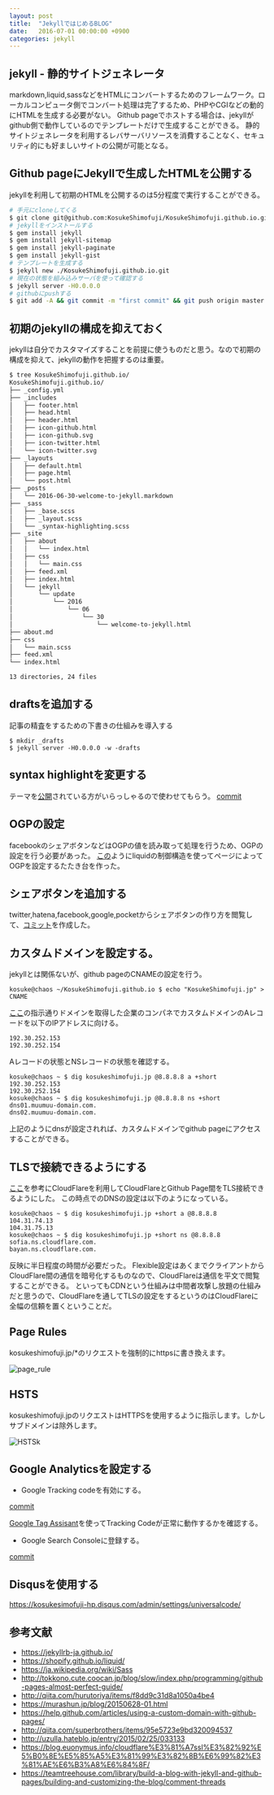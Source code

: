 ```yaml
---
layout: post
title:  "JekyllではじめるBLOG"
date:   2016-07-01 00:00:00 +0900
categories: jekyll 
---
```


## jekyll - 静的サイトジェネレータ

markdown,liquid,sassなどをHTMLにコンバートするためのフレームワーク。ローカルコンピュータ側でコンバート処理は完了するため、PHPやCGIなどの動的にHTMLを生成する必要がない。 Github pageでホストする場合は、jekyllがgithub側で動作しているのでテンプレートだけで生成することができる。
静的サイトジェネレータを利用するレバサーバリソースを消費することなく、セキュリティ的にも好ましいサイトの公開が可能となる。

## Github pageにJekyllで生成したHTMLを公開する

jekyllを利用して初期のHTMLを公開するのは5分程度で実行することができる。

```bash
# 手元にcloneしてくる
$ git clone git@github.com:KosukeShimofuji/KosukeShimofuji.github.io.git
# jekyllをインストールする
$ gem install jekyll
$ gem install jekyll-sitemap
$ gem install jekyll-paginate
$ gem install jekyll-gist
# テンプレートを生成する
$ jekyll new ./KosukeShimofuji.github.io.git
# 現在の状態を組み込みサーバを使って確認する
$ jekyll server -H0.0.0.0
# githubにpushする
$ git add -A && git commit -m "first commit" && git push origin master
```

## 初期のjekyllの構成を抑えておく

jekyllは自分でカスタマイズすることを前提に使うものだと思う。なので初期の構成を抑えて、jekyllの動作を把握するのは重要。

```bash
$ tree KosukeShimofuji.github.io/
KosukeShimofuji.github.io/
├── _config.yml
├── _includes
│   ├── footer.html
│   ├── head.html
│   ├── header.html
│   ├── icon-github.html
│   ├── icon-github.svg
│   ├── icon-twitter.html
│   └── icon-twitter.svg
├── _layouts
│   ├── default.html
│   ├── page.html
│   └── post.html
├── _posts
│   └── 2016-06-30-welcome-to-jekyll.markdown
├── _sass
│   ├── _base.scss
│   ├── _layout.scss
│   └── _syntax-highlighting.scss
├── _site
│   ├── about
│   │   └── index.html
│   ├── css
│   │   └── main.css
│   ├── feed.xml
│   ├── index.html
│   └── jekyll
│       └── update
│           └── 2016
│               └── 06
│                   └── 30
│                       └── welcome-to-jekyll.html
├── about.md
├── css
│   └── main.scss
├── feed.xml
└── index.html

13 directories, 24 files
```

## draftsを追加する

記事の精査をするための下書きの仕組みを導入する

```
$ mkdir _drafts
$ jekyll server -H0.0.0.0 -w -drafts
```

## syntax highlightを変更する 

テーマを[公開](https://github.com/jwarby/jekyll-pygments-themes)されている方がいらっしゃるので使わせてもらう。
[commit](https://github.com/KosukeShimofuji/KosukeShimofuji.github.io/commit/bd84c2ab6bf0fca73a8a695c4d5e4e9ea6431e2a)

## OGPの設定

facebookのシェアボタンなどはOGPの値を読み取って処理を行うため、OGPの設定を行う必要があった。
[この](https://gist.github.com/KosukeShimofuji/33a65a605791d358383f7b7d3faf0099)ようにliquidの制御構造を使ってページによってOGPを設定するたたき台を作った。

## シェアボタンを追加する

twitter,hatena,facebook,google,pocketからシェアボタンの作り方を閲覧して、[コミット](https://github.com/KosukeShimofuji/KosukeShimofuji.github.io/commit/529f3f24d93b8607d15bb6d8470c65fae6ca266a)を作成した。

## カスタムドメインを設定する。

jekyllとは関係ないが、github pageのCNAMEの設定を行う。

```
kosuke@chaos ~/KosukeShimofuji.github.io $ echo "KosukeShimofuji.jp" > CNAME
```

[ここ](https://help.github.com/articles/troubleshooting-custom-domains/#dns-configuration-errors)の指示通りドメインを取得した企業のコンパネでカスタムドメインのAレコードを以下のIPアドレスに向ける。

```
192.30.252.153
192.30.252.154
```

Aレコードの状態とNSレコードの状態を確認する。

```
kosuke@chaos ~ $ dig kosukeshimofuji.jp @8.8.8.8 a +short
192.30.252.153
192.30.252.154
kosuke@chaos ~ $ dig kosukeshimofuji.jp @8.8.8.8 ns +short
dns01.muumuu-domain.com.
dns02.muumuu-domain.com.
```

上記のようにdnsが設定されれば、カスタムドメインでgithub pageにアクセスすることができる。

## TLSで接続できるようにする

[ここ](http://qiita.com/superbrothers/items/95e5723e9bd320094537)を参考にCloudFlareを利用してCloudFlareとGithub Page間をTLS接続できるようにした。 この時点でのDNSの設定は以下のようになっている。

```
kosuke@chaos ~ $ dig kosukeshimofuji.jp +short a @8.8.8.8
104.31.74.13
104.31.75.13
kosuke@chaos ~ $ dig kosukeshimofuji.jp +short ns @8.8.8.8
sofia.ns.cloudflare.com.
bayan.ns.cloudflare.com.
```

反映に半日程度の時間が必要だった。
Flexible設定はあくまでクライアントからCloudFlare間の通信を暗号化するものなので、CloudFlareは通信を平文で閲覧することができる。
といってもCDNという仕組みは中間者攻撃し放題の仕組みだと思うので、CloudFlareを通してTLSの設定をするというのはCloudFlareに全幅の信頼を置くということだ。

## Page Rules

kosukeshimofuji.jp/*のリクエストを強制的にhttpsに書き換えます。

![page_rule]({{site.baseurl}}/images/2016/07/01/page_rule.png)

## HSTS

kosukeshimofuji.jpのリクエストはHTTPSを使用するように指示します。しかしサブドメインは除外します。

![HSTSk]({{site.baseurl}}/images/2016/07/01/HSTS.png)

## Google Analyticsを設定する

 * Google Tracking codeを有効にする。

[commit](https://github.com/KosukeShimofuji/KosukeShimofuji.github.io/commit/7c816507c7262694619b8c23cbec0e8ce177f590)

[Google Tag Assisant](https://get.google.com/tagassistant/?utm_source=google.com&utm_medium=notif_referral&utm_campaign=TRAFFIC_ANALYSIS_RECOMMENDATION)を使ってTracking Codeが正常に動作するかを確認する。

 * Google Search Consoleに登録する。

[commit](https://github.com/KosukeShimofuji/KosukeShimofuji.github.io/commit/41bfa05cf7d294b1d947895dfa48ab3cd8a9b5e0)

## Disqusを使用する

https://kosukesimofuji-hp.disqus.com/admin/settings/universalcode/


## 参考文献

 * https://jekyllrb-ja.github.io/
 * https://shopify.github.io/liquid/
 * https://ja.wikipedia.org/wiki/Sass
 * http://tokkono.cute.coocan.jp/blog/slow/index.php/programming/github-pages-almost-perfect-guide/
 * http://qiita.com/hurutoriya/items/f8dd9c31d8a1050a4be4
 * https://murashun.jp/blog/20150628-01.html
 * https://help.github.com/articles/using-a-custom-domain-with-github-pages/
 * http://qiita.com/superbrothers/items/95e5723e9bd320094537
 * http://uzulla.hateblo.jp/entry/2015/02/25/033133
 * https://blog.euonymus.info/cloudflare%E3%81%A7ssl%E3%82%92%E5%B0%8E%E5%85%A5%E3%81%99%E3%82%8B%E6%99%82%E3%81%AE%E6%B3%A8%E6%84%8F/
 * https://teamtreehouse.com/library/build-a-blog-with-jekyll-and-github-pages/building-and-customizing-the-blog/comment-threads

